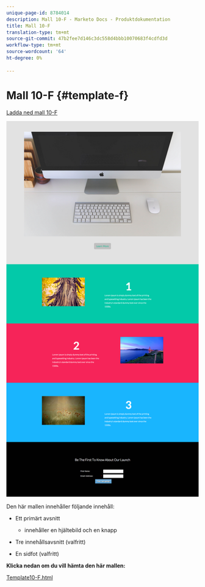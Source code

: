 ```yaml
---
unique-page-id: 8784014
description: Mall 10-F - Marketo Docs - Produktdokumentation
title: Mall 10-F
translation-type: tm+mt
source-git-commit: 47b2fee7d146c3dc558d4bbb10070683f4cdfd3d
workflow-type: tm+mt
source-wordcount: '64'
ht-degree: 0%

---
```



# Mall 10-F {#template-f}

[Ladda ned mall 10-F](http://docs.marketo.com/download/attachments/8784014/template-10f.html?version=2&amp;modificationdate=1438210996000&amp;api=v2)

![](assets/image2015-7-27-11-3a14-3a42.png)

Den här mallen innehåller följande innehåll:

* Ett primärt avsnitt

   * innehåller en hjältebild och en knapp

* Tre innehållsavsnitt (valfritt)
* En sidfot (valfritt)

**Klicka nedan om du vill hämta den här mallen:**

[Template10-F.html](http://docs.marketo.com/download/attachments/8784014/template-10f.html?version=2&amp;modificationdate=1438210996000&amp;api=v2)
